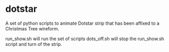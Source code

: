 # dotstar
A set of python scripts to animate Dotstar strip that has been affixed to a Christmas Tree wireform.

run_show.sh will run the set of scripts
dots_off.sh will stop the run_show.sh script and turn of the strip.

